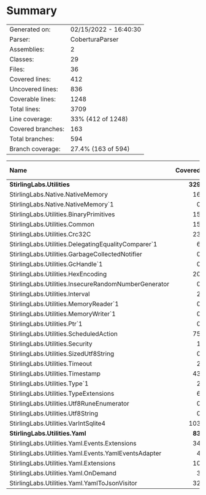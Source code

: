 ﻿# Summary
|||
|:---|:---|
| Generated on: | 02/15/2022 - 16:40:30 |
| Parser: | CoberturaParser |
| Assemblies: | 2 |
| Classes: | 29 |
| Files: | 36 |
| Covered lines: | 412 |
| Uncovered lines: | 836 |
| Coverable lines: | 1248 |
| Total lines: | 3709 |
| Line coverage: | 33% (412 of 1248) |
| Covered branches: | 163 |
| Total branches: | 594 |
| Branch coverage: | 27.4% (163 of 594) |

|**Name**|**Covered**|**Uncovered**|**Coverable**|**Total**|**Line coverage**|**Covered**|**Total**|**Branch coverage**|
|:---|---:|---:|---:|---:|---:|---:|---:|---:|
|**StirlingLabs.Utilities**|**329**|**788**|**1117**|**3963**|**29.4%**|**126**|**536**|**23.5%**|
|StirlingLabs.Native.NativeMemory|16|16|32|139|50%|2|6|33.3%|
|StirlingLabs.Native.NativeMemory`1|0|11|11|139|0%|0|4|0%|
|StirlingLabs.Utilities.BinaryPrimitives|15|241|256|1067|5.8%|11|196|5.6%|
|StirlingLabs.Utilities.Common|15|37|52|234|28.8%|6|16|37.5%|
|StirlingLabs.Utilities.Crc32C|23|70|93|213|24.7%|12|44|27.2%|
|StirlingLabs.Utilities.DelegatingEqualityComparer`1|6|8|14|34|42.8%|1|8|12.5%|
|StirlingLabs.Utilities.GarbageCollectedNotifier|0|8|8|29|0%|0|6|0%|
|StirlingLabs.Utilities.GcHandle`1|0|17|17|72|0%|0|4|0%|
|StirlingLabs.Utilities.HexEncoding|20|20|40|93|50%|2|10|20%|
|StirlingLabs.Utilities.InsecureRandomNumberGenerator|0|11|11|38|0%|0|4|0%|
|StirlingLabs.Utilities.Interval|2|3|5|30|40%|0|0||
|StirlingLabs.Utilities.MemoryReader`1|0|8|8|23|0%|0|2|0%|
|StirlingLabs.Utilities.MemoryWriter`1|0|7|7|20|0%|0|2|0%|
|StirlingLabs.Utilities.Ptr`1|0|17|17|93|0%|0|2|0%|
|StirlingLabs.Utilities.ScheduledAction|75|20|95|232|78.9%|23|32|71.8%|
|StirlingLabs.Utilities.Security|1|42|43|98|2.3%|0|22|0%|
|StirlingLabs.Utilities.SizedUtf8String|0|57|57|221|0%|0|28|0%|
|StirlingLabs.Utilities.Timeout|2|3|5|30|40%|0|0||
|StirlingLabs.Utilities.Timestamp|43|24|67|222|64.1%|13|20|65%|
|StirlingLabs.Utilities.Type`1|2|14|16|115|12.5%|0|0||
|StirlingLabs.Utilities.TypeExtensions|6|0|6|115|100%|2|4|50%|
|StirlingLabs.Utilities.Utf8RuneEnumerator|0|17|17|60|0%|0|6|0%|
|StirlingLabs.Utilities.Utf8String|0|132|132|385|0%|0|60|0%|
|StirlingLabs.Utilities.VarIntSqlite4|103|5|108|261|95.3%|54|60|90%|
|**StirlingLabs.Utilities.Yaml**|**83**|**48**|**131**|**0**|**63.3%**|**37**|**58**|**63.7%**|
|StirlingLabs.Utilities.Yaml.Events.Extensions|34|1|35|0|97.1%|21|22|95.4%|
|StirlingLabs.Utilities.Yaml.Events.YamlEventsAdapter|4|9|13|0|30.7%|0|0||
|StirlingLabs.Utilities.Yaml.Extensions|10|24|34|0|29.4%|2|14|14.2%|
|StirlingLabs.Utilities.Yaml.OnDemand|3|0|3|0|100%|0|0||
|StirlingLabs.Utilities.Yaml.YamlToJsonVisitor|32|14|46|0|69.5%|14|22|63.6%|
